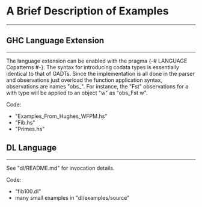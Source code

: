 # A Brief Description of Examples
---

## GHC Language Extension
---

The language extension can be enabled with the pragma {-# LANGUAGE Copatterns
#-}. The syntax for introducing codata types is essentially identical to that of
GADTs. Since the implementation is all done in the parser and observations just
overload the function application syntax, observations are names
"obs_<observation name>". For instance, the "Fst" observations for a with type
will be applied to an object "w" as "obs_Fst w".

Code:

* "Examples_From_Hughes_WFPM.hs"
* "Fib.hs"
* "Primes.hs"

## DL Language
---

See "dl/README.md" for invocation details.

Code:

* "fib100.dl"
* many small examples in "dl/examples/source"
